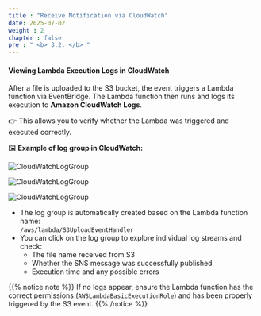```yaml
---
title : "Receive Notification via CloudWatch"
date: 2025-07-02
weight : 2
chapter : false
pre : " <b> 3.2. </b> "
---
```


#### Viewing Lambda Execution Logs in CloudWatch

After a file is uploaded to the S3 bucket, the event triggers a Lambda function via EventBridge. The Lambda function then runs and logs its execution to **Amazon CloudWatch Logs**.

👉 This allows you to verify whether the Lambda was triggered and executed correctly.

🖼️ **Example of log group in CloudWatch:**

![CloudWatchLogGroup](/workshop_Pipeline/images/upload1.jpg)

![CloudWatchLogGroup](/workshop_Pipeline/images/uploadTC.jpg)


![CloudWatchLogGroup](/workshop_Pipeline/images/cloudwhat1.jpg)

- The log group is automatically created based on the Lambda function name:  
  `/aws/lambda/S3UploadEventHandler`
- You can click on the log group to explore individual log streams and check:
  - The file name received from S3
  - Whether the SNS message was successfully published
  - Execution time and any possible errors

{{% notice note %}}
If no logs appear, ensure the Lambda function has the correct permissions (`AWSLambdaBasicExecutionRole`) and has been properly triggered by the S3 event.
{{% /notice %}}
